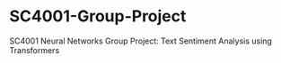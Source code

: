 # SC4001-Group-Project
SC4001 Neural Networks Group Project: Text Sentiment Analysis using Transformers
